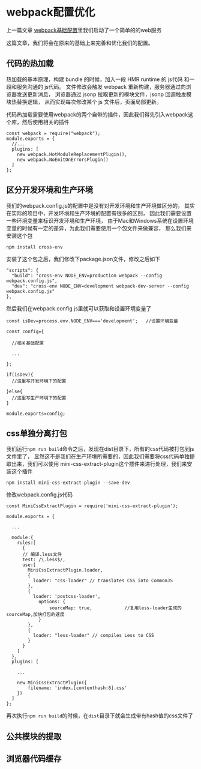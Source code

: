 # webpack配置优化

上一篇文章 [webpack基础配置](../webpack/todolist.html)里我们启动了一个简单的的web服务

这篇文章，我们将会在原来的基础上来完善和优化我们的配置。

## 代码的热加载

热加载的基本原理，构建 bundle 的时候，加入一段 HMR runtime 的 js代码 和一段和服务沟通的 js代码。
文件修改会触发 webpack 重新构建，服务器通过向浏览器发送更新消息，
浏览器通过 jsonp 拉取更新的模块文件，jsonp 回调触发模块热替换逻辑，
从而实现每次修改某个 js 文件后，页面局部更新。

代码热加载需要使用webpack的两个自带的插件，因此我们得先引入webpack这个库，然后使用相关的插件
```js{4}
const webpack = require("webpack");
module.exports = {
  //...
  plugins: [
    new webpack.HotModuleReplacementPlugin(),
    new webpack.NoEmitOnErrorsPlugin()
  ]
};
```

## 区分开发环境和生产环境
我们的webpack.config.js的配置中是没有对开发环境和生产环境做区分的，
其实在实际的项目中，开发环境和生产环境的配置有很多的区别，
因此我们需要设置一些环境变量来标识开发环境和生产环境，
由于Mac和Windows系统在设置环境变量的时候有一定的差异，为此我们需要使用一个包文件来做兼容，
那么我们来安装这个包

`npm install cross-env`

安装了这个包之后，我们修改下package.json文件，修改之后如下

```js{4}
"scripts": {
  "build": "cross-env NODE_ENV=production webpack --config webpack.config.js",
  "dev": "cross-env NODE_ENV=development webpack-dev-server --config  webpack.config.js"
},
```
然后我们在webpack.config.js里就可以获取和设置环境变量了

```js{4}
const isDev=process.env.NODE_ENV==='development';   //设置环境变量

const config={

  //相关基础配置

  ...

};

if(isDev){
  //这里写开发环境下的配置

}else{
  //这里写生产环境下的配置
}

module.exports=config;
```

## css单独分离打包
我们运行`npm run build`命令之后，发现在dist目录下，所有的css代码被打包到js文件里了，
显然这不是我们在生产环境所需要的，因此我们需要将css代码单独提取出来，我们可以使用
mini-css-extract-plugin这个插件来进行处理，我们来安装这个插件

`npm install mini-css-extract-plugin --save-dev`

修改webpack.config.js代码

```js{4}
const MiniCssExtractPlugin = require('mini-css-extract-plugin');

module.exports = {

  ...

  module:{
    rules:[
      {
      // 编译.less文件
      test: /\.less$/,
      use:[
        MiniCssExtractPlugin.loader,
        {
          loader: "css-loader" // translates CSS into CommonJS
        },
        {
          loader: 'postcss-loader',
            options: {
                sourceMap: true,            //复用less-loader生成的sourceMap,加快打包的速度
            }
        },
        {
          loader: "less-loader" // compiles Less to CSS
        }
      }
    ]
  },
  plugins: [

    ...

    new MiniCssExtractPlugin({
        filename: 'index.[contenthash:8].css'
    })
  ]
};
```
再次执行`npm run build`的时候，在`dist`目录下就会生成带有hash值的css文件了



## 公共模块的提取



## 浏览器代码缓存
